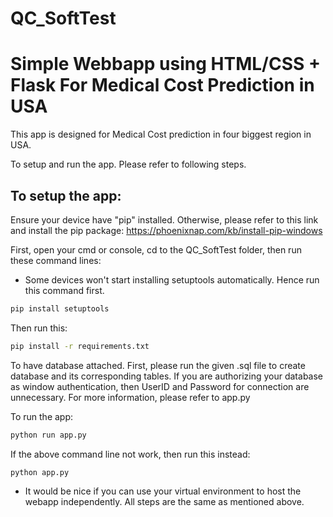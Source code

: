 # QC_SoftTest

# Simple Webbapp using HTML/CSS + Flask For Medical Cost Prediction in USA
This app is designed for Medical Cost prediction in four biggest region in USA.

To setup and run the app. Please refer to following steps.

## To setup the app:

Ensure your device have "pip" installed. Otherwise, please refer to this link and install the pip package:
https://phoenixnap.com/kb/install-pip-windows

First, open your cmd or console, cd to the QC_SoftTest folder, then run these command lines:

* Some devices won't start installing setuptools automatically. Hence run this command first.

```bash
pip install setuptools
```

Then run this:

```bash
pip install -r requirements.txt
```

To have database attached. First, please run the given .sql file to create database and its corresponding tables.
If you are authorizing your database as window authentication, then UserID and Password for connection are unnecessary.
For more information, please refer to app.py

To run the app:

```bash
python run app.py
```
If the above command line not work, then run this instead:

```bash
python app.py
```

* It would be nice if you can use your virtual environment to host the webapp independently.
All steps are the same as mentioned above.
